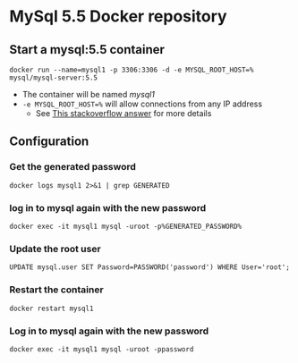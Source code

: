 # MySql 5.5 Docker repository

## Start a mysql:5.5 container

`docker run --name=mysql1 -p 3306:3306 -d -e MYSQL_ROOT_HOST=% mysql/mysql-server:5.5`

- The container will be named _mysql1_
- `-e MYSQL_ROOT_HOST=%` will allow connections from any IP address
  - See [This stackoverflow answer](https://serverfault.com/a/831629) for more details

## Configuration

### Get the generated password

`docker logs mysql1 2>&1 | grep GENERATED`

### log in to mysql again with the new password

`docker exec -it mysql1 mysql -uroot -p%GENERATED_PASSWORD%`

### Update the root user

`UPDATE mysql.user SET Password=PASSWORD('password') WHERE User='root';`

### Restart the container

`docker restart mysql1`

### Log in to mysql again with the new password

`docker exec -it mysql1 mysql -uroot -ppassword`

